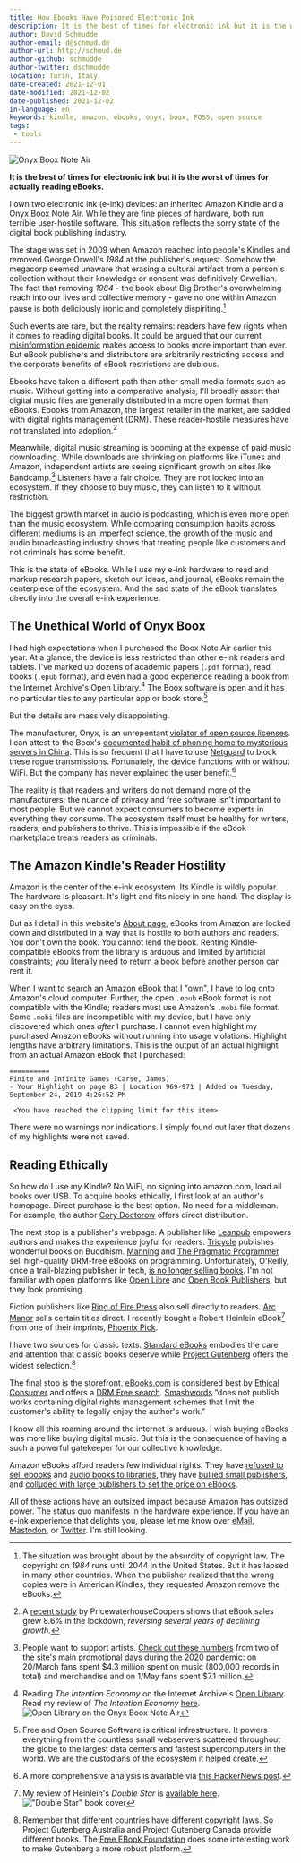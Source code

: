 ```yaml
---
title: How Ebooks Have Poisoned Electronic Ink
description: It is the best of times for electronic ink but it is the worst of times for actually reading eBooks.
author: David Schmudde
author-email: d@schmud.de
author-url: http://schmud.de
author-github: schmudde
author-twitter: dschmudde
location: Turin, Italy
date-created: 2021-12-01
date-modified: 2021-12-02
date-published: 2021-12-02
in-language: en
keywords: kindle, amazon, ebooks, onyx, boox, FOSS, open source
tags:
 - tools
---
```


![Onyx Boox Note Air](/img/2021-12-01-eink/boox.jpg)

**It is the best of times for electronic ink but it is the worst of times for actually reading eBooks.**

I own two electronic ink (e-ink) devices: an inherited Amazon Kindle and a Onyx Boox Note Air. While they are fine pieces of hardware, both run terrible user-hostile software. This situation reflects the sorry state of the digital book publishing industry.

The stage was set in 2009 when Amazon reached into people's Kindles and removed George Orwell's *1984* at the publisher's request. Somehow the megacorp seemed unaware that erasing a cultural artifact from a person's collection without their knowledge or consent was definitively Orwellian. The fact that removing *1984* - the book about Big Brother's overwhelming reach into our lives and collective memory - gave no one within Amazon pause is both deliciously ironic and completely dispiriting.[^1984]

[^1984]: The situation was brought about by the absurdity of copyright law. The copyright on *1984* runs until 2044 in the United States. But it has lapsed in many other countries. When the publisher realized that the wrong copies were in American Kindles, they requested Amazon remove the eBooks.

Such events are rare, but the reality remains: readers have few rights when it comes to reading digital books. It could be argued that our current [misinformation epidemic](posts/2020-05-29-disinformation-strategies.html) makes access to books more important than ever. But eBook publishers and distributors are arbitrarily restricting access and the corporate benefits of eBook restrictions are dubious.

Ebooks have taken a different path than other small media formats such as music. Without getting into a comparative analysis, I'll broadly assert that digital music files are generally distributed in a more open format than eBooks. Ebooks from Amazon, the largest retailer in the market, are saddled with digital rights management (DRM). These reader-hostile measures have not translated into adoption.[^ebooks]

[^ebooks]: A [recent study](https://www.pwc.com/gx/en/industries/tmt/media/outlook/segment-findings.html) by PricewaterhouseCoopers shows that eBook sales grew 8.6% in the lockdown, *reversing several years of declining growth.*

Meanwhile, digital music streaming is booming at the expense of paid music downloading. While downloads are shrinking on platforms like iTunes and Amazon, independent artists are seeing significant growth on sites like Bandcamp.[^bandcamp] Listeners have a fair choice. They are not locked into an ecosystem. If they choose to buy music, they can listen to it without restriction.

[^bandcamp]: People want to support artists. [Check out these numbers](https://www.theguardian.com/music/2020/jun/25/bandcamp-music-streaming-ethan-diamond-online-royalties#maincontent) from two of the site's main promotional days during the 2020 pandemic: on 20/March fans spent $4.3 million spent on music (800,000 records in total) and merchandise and on 1/May fans spent $7.1 million.

The biggest growth market in audio is podcasting, which is even more open than the music ecosystem. While comparing consumption habits across different mediums is an imperfect science, the growth of the music and audio broadcasting industry shows that treating people like customers and not criminals has some benefit.

This is the state of eBooks. While I use my e-ink hardware to read and markup research papers, sketch out ideas, and journal, eBooks remain the centerpiece of the ecosystem. And the sad state of the eBook translates directly into the overall e-ink experience.

## The Unethical World of Onyx Boox

I had high expectations when I purchased the Boox Note Air earlier this year. At a glance, the device is less restricted than other e-ink readers and tablets. I've marked up dozens of academic papers (`.pdf` format), read books (`.epub` format), and even had a good experience reading a book from the Internet Archive's Open Library.[^internet-archive] The Boox software is open and it has no particular ties to any particular app or book store.[^FOSS]

[^internet-archive]: Reading *The Intention Economy* on the Internet Archive's [Open Library](https://openlibrary.org/books/OL25163077M/The_intention_economy). Read my review of *The Intention Economy* [here](/books/intention-economy-review.html).  ![Open Library on the Onyx Boox Note Air](/img/2021-12-01-eink/open-library.jpeg)

[^FOSS]: Free and Open Source Software is critical infrastructure. It powers everything from the countless small webservers scattered throughout the globe to the largest data centers and fastest supercomputers in the world. We are the custodians of the ecosystem it helped create.

But the details are massively disappointing.

The manufacturer, Onyx, is an unrepentant [violator of open source licenses](https://www.reddit.com/r/linux/comments/hsmp3f/onyx_using_recent_antichina_movement_as_excuse_to/). I can attest to the Boox's [documented habit of phoning home to mysterious servers in China](https://news.ycombinator.com/item?id=21997997). This is so frequent that I have to use [Netguard](https://www.youtube.com/watch?v=jBg51mMuYgI) to block these rogue transmissions. Fortunately, the device functions with or without WiFi. But the company has never explained the user benefit.[^bad-boox]

[^bad-boox]: A more comprehensive analysis is available via [this HackerNews post](https://news.ycombinator.com/item?id=21041543).

The reality is that readers and writers do not demand more of the manufacturers; the nuance of privacy and free software isn't important to most people. But we cannot expect consumers to become experts in everything they consume. The ecosystem itself must be healthy for writers, readers, and publishers to thrive. This is impossible if the eBook marketplace treats readers as criminals.

## The Amazon Kindle's Reader Hostility

Amazon is the center of the e-ink ecosystem. Its Kindle is wildly popular. The hardware is pleasant. It's light and fits nicely in one hand. The display is easy on the eyes.

But as I detail in this website's [About page](pages/about.html), eBooks from Amazon are locked down and distributed in a way that is hostile to both authors and readers. You don't own the book. You cannot lend the book. Renting Kindle-compatible eBooks from the library is arduous and limited by artificial constraints; you literally need to return a book before another person can rent it.

When I want to search an Amazon eBook that I "own", I have to log onto Amazon's cloud computer. Further, the open `.epub` eBook format is not compatible with the Kindle; readers must use Amazon's `.mobi` file format. Some `.mobi` files are incompatible with my device, but I have only discovered which ones *after* I purchase. I cannot even highlight my purchased Amazon eBooks without running into usage violations. Highlight lengths have arbitrary limitations. This is the output of an actual highlight from an actual Amazon eBook that I purchased:

```
==========
Finite and Infinite Games (Carse, James)
- Your Highlight on page 83 | Location 969-971 | Added on Tuesday, September 24, 2019 4:26:52 PM

 <You have reached the clipping limit for this item>
```

There were no warnings nor indications. I simply found out later that dozens of my highlights were not saved.

## Reading Ethically

So how do I use my Kindle? No WiFi, no signing into amazon.com, load all books over USB. To acquire books ethically, I first look at an author's homepage. Direct purchase is the best option. No need for a middleman. For example, the author [Cory Doctorow](https://craphound.com/) offers direct distribution.

The next stop is a publisher's webpage. A publisher like [Leanpub](https://leanpub.com/) empowers authors and makes the experience joyful for readers. [Tricycle](https://tricycle.org/ebooks/) publishes wonderful books on Buddhism. [Manning](https://www.manning.com/) and [The Pragmatic Programmer](https://pragprog.com/) sell high-quality DRM-free eBooks on programming. Unfortunately, O'Reilly, once a trail-blazing publisher in tech, [is no longer selling books](https://www.thebookseller.com/futurebook/why-oreilly-media-no-longer-selling-books-online-607871). I'm not familiar with open platforms like [Open Libre](https://openlibra.com/en/collection) and [Open Book Publishers](https://www.openbookpublishers.com/), but they look promising.

Fiction publishers like [Ring of Fire Press](https://ringoffirepress.com) also sell directly to readers. [Arc Manor](http://www.arcmanor.com/) sells certain titles direct. I recently bought a Robert Heinlein eBook[^double-star] from one of their imprints, [Phoenix Pick](http://www.phoenixpick.com/home.htm).

[^double-star]: My review of Heinlein's *Double Star* is [available here](books/double-star.html). !["Double Star" book cover](/img/2021-12-01-eink/double-star.jpeg)

I have two sources for classic texts. [Standard eBooks](https://standardebooks.org/) embodies the care and attention that classic books deserve while [Project Gutenberg](http://www.gutenberg.org/) offers the widest selection.[^gutenberg]

[^gutenberg]: Remember that different countries have different copyright laws. So Project Gutenberg Australia and Project Gutenberg Canada provide different books. The [Free EBook Foundation](https://ebookfoundation.org/) does some interesting work to make Gutenberg a more robust platform.

The final stop is the storefront. [eBooks.com](https://www.ebooks.com/) is considered best by [Ethical Consumer](https://www.ethicalconsumer.org/retailers/shopping-guide/booksellers) and offers a [DRM Free search](https://www.ebooks.com/en-de/drm-free/). [Smashwords](https://www.smashwords.com/) &ldquo;does not publish works containing digital rights management schemes that limit the customer's ability to legally enjoy the author's work.&rdquo;

I know all this roaming around the internet is arduous. I wish buying eBooks was more like buying digital music. But this is the consequence of having a such a powerful gatekeeper for our collective knowledge.

Amazon eBooks afford readers few individual rights. They have [refused to sell ebooks](https://actionnetwork.org/petitions/amazon-let-libraries-have-books) and [audio books to libraries](https://www.theverge.com/2021/3/10/22323434/amazon-publishing-library-lending-access-refuse-overdrive-libby), they have [bullied small publishers](https://www.bbc.co.uk/news/technology-27994314), and [colluded with large publishers to set the price on eBooks](https://nypost.com/2021/01/16/amazon-forcing-competitors-to-raise-prices-on-ebooks/).

All of these actions have an outsized impact because Amazon has outsized power. The status quo manifests in the hardware experience. If you have an e-ink experience that delights you, please let me know over <i class="fas fa-envelope"></i>  [eMail](mailto:&#100;&#064;&#115;&#099;&#104;&#109;&#117;&#100;&#046;&#100;&#101;), <i class="fab fa-mastodon"></i> [Mastodon](https://mastodon.social/@schmudde), or <i class="fab fa-twitter"></i> [Twitter](https://twitter.com/dschmudde). I'm still looking.
